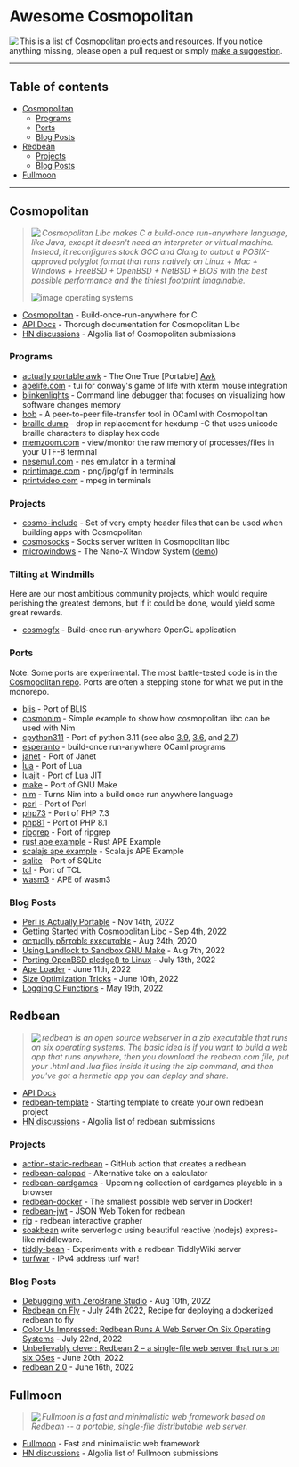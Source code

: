 # Awesome Cosmopolitan

<img align="left" src="images/cool-honeybadger-smaller.png">

This is a list of Cosmopolitan projects and resources. If you notice anything missing, please open a pull request or simply [make a suggestion](https://github.com/shmup/awesome-cosmopolitan/discussions/new?category=suggestion).

------

## Table of contents

- [Cosmopolitan](#cosmopolitan-)
  - [Programs](#programs)
  - [Ports](#ports)
  - [Blog Posts](#blog-posts)
- [Redbean](#redbean-)
  - [Projects](#projects)
  - [Blog Posts](#blog-posts-1)
- [Fullmoon](#fullmoon-)

------

## Cosmopolitan

> <img align="left" src="images/honeybadger_smaller.png"> _Cosmopolitan Libc makes C a build-once run-anywhere language, like Java, except it doesn't need an interpreter or virtual machine. Instead, it reconfigures stock GCC and Clang to output a POSIX-approved polyglot format that runs natively on Linux + Mac + Windows + FreeBSD + OpenBSD + NetBSD + BIOS with the best possible performance and the tiniest footprint imaginable._
>
> ![image operating systems](images/operatingsystems.png "operating systems")

- [Cosmopolitan](https://github.com/jart/cosmopolitan) - Build-once-run-anywhere for C
- [API Docs](https://justine.lol/cosmopolitan/documentation.html) - Thorough documentation for Cosmopolitan Libc
- [HN discussions](https://hn.algolia.com/?query=cosmoplitan+libc) - Algolia list of Cosmopolitan submissions

### Programs

- [actually portable awk](https://justine.lol/awk/) - The One True \[Portable\] [Awk](https://github.com/onetrueawk/awk)
- [apelife.com](https://justine.lol/apelife/index.html) - tui for conway's game of life with xterm mouse integration
- [blinkenlights](https://justine.lol/blinkenlights/) - Command line debugger that focuses on visualizing how software changes memory
- [bob](https://github.com/dinosaure/bob) - A peer-to-peer file-transfer tool in OCaml with Cosmopolitan
- [braille dump](https://justine.lol/braille/) - drop in replacement for hexdump -C that uses unicode braille characters to display hex code
- [memzoom.com](https://justine.lol/memzoom/index.html) - view/monitor the raw memory of processes/files in your UTF-8 terminal
- [nesemu1.com](https://justine.lol/nesemu1.html) - nes emulator in a terminal
- [printimage.com](https://justine.lol/printimage.html) - png/jpg/gif in terminals
- [printvideo.com](https://justine.lol/printvideo.html) - mpeg in terminals

### Projects
- [cosmo-include](https://github.com/fabriziobertocci/cosmo-include) - Set of very empty header files that can be used when building apps with Cosmopolitan
- [cosmosocks](https://github.com/bannsec/cosmosocks) - Socks server written in Cosmopolitan libc
- [microwindows](https://github.com/ghaerr/microwindows) - The Nano-X Window System ([demo](https://github.com/jart/cosmopolitan/issues/35#issuecomment-1098659862))

### Tilting at Windmills

Here are our most ambitious community projects, which would require perishing the greatest demons, but if it could be done, would yield some great rewards.

- [cosmogfx](https://github.com/jacereda/cosmogfx) - Build-once run-anywhere OpenGL application

### Ports

Note: Some ports are experimental. The most battle-tested code is in the [Cosmopolitan repo](https://github.com/jart/cosmopolitan). Ports are often a stepping stone for what we put in the monorepo.

- [blis](https://github.com/ahgamut/blis/tree/cosmopolitan) - Port of BLIS
- [cosmonim](https://github.com/Yardanico/cosmonim) - Simple example to show how cosmopolitan libc can be used with Nim
- [cpython311](https://github.com/ahgamut/cpython/tree/cosmo_py311) - Port of python 3.11 (see also [3.9](https://github.com/ahgamut/cpython/tree/cosmo_py39), [3.6](https://github.com/ahgamut/cpython/tree/cosmo_py36), and [2.7](https://github.com/ahgamut/cpython/tree/cosmo_py27))
- [esperanto](https://github.com/dinosaure/esperanto) - build-once run-anywhere OCaml programs
- [janet](https://github.com/ahgamut/janet/tree/cosmopolitan) - Port of Janet
- [lua](https://github.com/ahgamut/lua/tree/cosmopolitan) - Port of Lua
- [luajit](https://github.com/ahgamut/LuaJIT-cosmo) - Port of Lua JIT
- [make](https://github.com/ahgamut/gnu-make-cosmopolitan) - Port of GNU Make
- [nim](https://github.com/gnu-enjoyer/ActuallyPortableNim) - Turns Nim into a build once run anywhere language
- [perl](https://computoid.com/APPerl/) - Port of Perl
- [php73](https://github.com/ahgamut/php-src/tree/cosmo_php73) - Port of PHP 7.3
- [php81](https://github.com/ahgamut/php-src/tree/cosmo_php81) - Port of PHP 8.1
- [ripgrep](https://github.com/ahgamut/ripgrep) - Port of ripgrep
- [rust ape example](https://github.com/ahgamut/rust-ape-example) - Rust APE Example
- [scalajs ape example](https://github.com/lolgab/cosmopolitan-scalajs-example) - Scala.js APE Example
- [sqlite](https://github.com/ahgamut/sqlite/tree/cosmopolitan) - Port of SQLite
- [tcl](https://github.com/ahgamut/tcl/tree/cosmopolitan) - Port of TCL
- [wasm3](https://github.com/wasm3/wasm3/blob/main/docs/Installation.md#cosmopolitan--actually-portable-executable) - APE of wasm3

### Blog Posts

- [Perl is Actually Portable](https://computoid.com/posts/Perl-is-Actually-Portable.html) - Nov 14th, 2022
- [Getting Started with Cosmopolitan Libc](https://jeskin.net/blog/getting-started-with-cosmopolitan-libc/) - Sep 4th, 2022
- [αcτµαlly pδrταblε εxεcµταblε](https://justine.lol/ape.html) - Aug 24th, 2020
- [Using Landlock to Sandbox GNU Make](https://justine.lol/make/) - Aug 7th, 2022
- [Porting OpenBSD pledge() to Linux](https://justine.lol/pledge/) - July 13th, 2022
- [Ape Loader](https://justine.lol/apeloader/) - June 11th, 2022
- [Size Optimization Tricks](https://justine.lol/sizetricks/) - June 10th, 2022
- [Logging C Functions](https://justine.lol/ftrace/) - May 19th, 2022

## Redbean

> <img align="left" src="images/redbean.png"> _redbean is an open source webserver in a zip executable that runs on six operating systems. The basic idea is if you want to build a web app that runs anywhere, then you download the redbean.com file, put your .html and .lua files inside it using the zip command, and then you've got a hermetic app you can deploy and share._

- [API Docs](https://redbean.dev/)
- [redbean-template](https://github.com/ProducerMatt/redbean-template) - Starting template to create your own redbean project
- [HN discussions](https://hn.algolia.com/?query=redbean) - Algolia list of redbean submissions

### Projects
- [action-static-redbean](https://github.com/TimonLukas/action-static-redbean) - GitHub action that creates a redbean
- [redbean-calcpad](https://github.com/shmup/redbean-calcpad) - Alternative take on a calculator
- [redbean-cardgames](https://github.com/shmup/redbean-cardgames) - Upcoming collection of cardgames playable in a browser
- [redbean-docker](https://github.com/kissgyorgy/redbean-docker) - The smallest possible web server in Docker!
- [redbean-jwt](https://github.com/w13b3/redbean-jwt) - JSON Web Token for redbean
- [rig](https://github.com/cdrubin/rig) - redbean interactive grapher
- [soakbean](https://github.com/coderofsalvation/soakbean) write serverlogic using beautiful reactive (nodejs) express-like middleware.
- [tiddly-bean](https://github.com/amreus/tiddly-bean) - Experiments with a redbean TiddlyWiki server
- [turfwar](https://github.com/shamblesides/turfwar) - IPv4 address turf war!

### Blog Posts

- [Debugging with ZeroBrane Studio](https://news.ycombinator.com/item?id=32484206) - Aug 10th, 2022
- [Redbean on Fly](https://til.simonwillison.net/fly/redbean-on-fly) - July 24th 2022, Recipe for deploying a dockerized redbean to fly
- [Color Us Impressed: Redbean Runs A Web Server On Six Operating Systems](https://hackaday.com/2022/07/22/color-us-impressed-redbean-runs-a-web-server-on-six-operating-systems/) - July 22nd, 2022
- [Unbelievably clever: Redbean 2 – a single-file web server that runs on six OSes](https://www.theregister.com/2022/06/20/redbean_2_a_singlefile_web/) - June 20th, 2022
- [redbean 2.0](https://justine.lol/redbean2/) - June 16th, 2022

## Fullmoon
> <img align="left" src="images/fullmoon.png"> _Fullmoon is a fast and minimalistic web framework based on Redbean -- a portable, single-file distributable web server._

- [Fullmoon](https://github.com/pkulchenko/fullmoon) - Fast and minimalistic web framework
- [HN discussions](https://hn.algolia.com/?query=fullmoon+framework) - Algolia list of Fullmoon submissions
